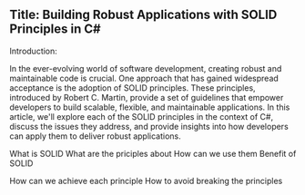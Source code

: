 ﻿## Title: Building Robust Applications with SOLID Principles in C#

Introduction:

In the ever-evolving world of software development, creating robust and maintainable code is crucial.
One approach that has gained widespread acceptance is the adoption of SOLID principles.
These principles, introduced by Robert C. Martin, provide a set of guidelines that empower developers to build scalable, flexible, and maintainable applications.
In this article, we'll explore each of the SOLID principles in the context of C#, discuss the issues they address, and provide insights into how developers can apply
them to deliver robust applications.

What is SOLID 
What are the priciples about
How can we use them
Benefit of SOLID

How can we achieve each principle
How to avoid breaking the principles
